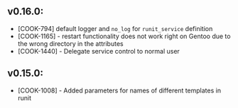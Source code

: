 ## v0.16.0:

* [COOK-794] default logger and `no_log` for `runit_service`
  definition
* [COOK-1165] - restart functionality does not work right on Gentoo
  due to the wrong directory in the attributes
* [COOK-1440] - Delegate service control to normal user

## v0.15.0:

* [COOK-1008] - Added parameters for names of different templates in runit
